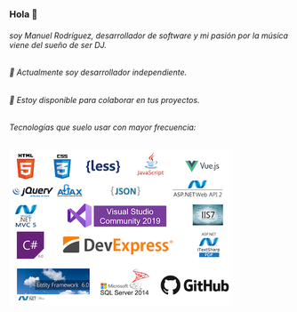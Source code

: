 ### Hola 👋
###### soy Manuel Rodríguez, desarrollador de software y mi pasión por la música viene del sueño de ser DJ.

###### 🔭 Actualmente soy desarrollador independiente.
###### 👯 Estoy disponible para colaborar en tus proyectos.

###### Tecnologías que suelo usar con mayor frecuencia:

![skills](https://github.com/meldj/meldj/blob/master/img/skills.png "Skills")

<!--
**meldj/meldj** is a ✨ _special_ ✨ repository because its `README.md` (this file) appears on your GitHub profile.

Here are some ideas to get you started:

- 🔭 I’m currently working on ...
- 🌱 I’m currently learning ...
- 👯 I’m looking to collaborate on ...
- 🤔 I’m looking for help with ...
- 💬 Ask me about ...
- 📫 How to reach me: ...
- 😄 Pronouns: ...
- ⚡ Fun fact: ...
-->
